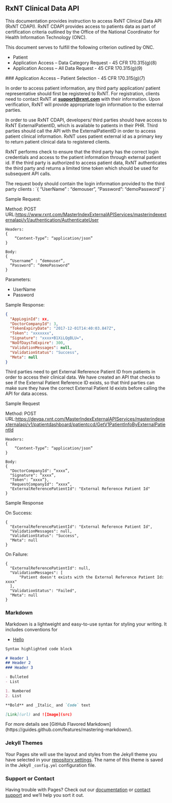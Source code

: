 ## RxNT Clinical Data API 

  <a id="request" > This </a> documentation provides instruction to access RxNT Clinical Data API (RxNT CDAPI). RxNT CDAPI provides access to patients data as part of certification criteria outlined by the Office of the National Coordinator for Health Information Technology (ONC).

  This document serves to fulfill the following criterion outlined by ONC.
- <a name="patSel">Patient</a>
- <a name="dataCat"> Application Access – Data Category Request - 45 CFR 170.315(g)(8) </a>
- <a name="allData">Application Access – All Data Request - 45 CFR 170.315(g)(9) </a>

<div id="patSel"></div>
### Application Access – Patient Selection - 45 CFR 170.315(g)(7)

  In order to access patient information, any third party application/ patient representative should first be registered to RxNT. For registration, clients need to contact RxNT at **support@rxnt.com** with their information. Upon verification, RxNT will provide appropriate login information to the external parties.

  In order to use RxNT CDAPI, developers/ third parties should have access to RxNT ExternalPatientID, which is available to patients in their PHR. Third parties should call the API with the ExternalPatientID in order to access patient clinical information. RxNT uses patient external id as a primary key to return patient clinical data to registered clients. 

  RxNT performs check to ensure that the third party has the correct login credentials and access to the patient information through external patient id. If the third party is authorized to access patient data, RxNT authenticates the third party and returns a limited time token which should be used for subsequent API calls. 
<div id="req"> </div>
The request body should contain the login information provided to the third party clients : 
  `{ 
   “UserName” : “demouser”,
 	 “Password”: “demoPassword”
  }`
  
Sample Request:

  Method: POST              
  URL:https://www.rxnt.com/MasterIndexExternalAPIServices/masterindexexternalapi/v1/authentication/AuthenticateUser 
  
  ```
  Headers: 
  {
 	  “Content-Type”: “application/json”
  }
  ```
  
  ```
  Body: 
  {
    “Username” : “demouser”,
    “Password”: “demoPassword”	
  }
  ```

Parameters:
- UserName
- Password

Sample Response:
  ```json
  {
    "AppLoginId": xx,
    "DoctorCompanyId": 3,
    "TokenExpiryDate": "2017-12-01T14:40:03.847Z",
    "Token": "xxxxxxx",
    "Signature": "xxxx+B1XiLQgBLU=",
    "NoOfDaysToExpire": 300,
    "ValidationMessages": null,
    "ValidationStatus": "Success",
    "Meta": null
  }
  ```
  
  Third parties need to get External Reference Patient ID from patients in order to access their clinical data. We have created an API that checks to see if the External Patient Reference ID exists, so that third parties can make sure they have the correct External Patient Id exists before calling the API for data access.

Sample Request 

  Method: POST  
  URL:https://devqa.rxnt.com/MasterIndexExternalAPIServices/masterindexexternalapi/v1/patientdashboard/patientccd/GetV1PatientInfoByExternalPatientId
  ```
  Headers:
  {
 	  “Content-Type”: “application/json”
  }
  ```
  ```
  Body: 
  {
    "DoctorCompanyId": “xxxx”,
    "Signature": “xxxx”,
    "Token": “xxxx”},
    "RequestCompanyId": “xxxx”,
    "ExternalReferencePatientId": "External Reference Patient Id"
  }
  ```

Sample Response

  On Success:
  ```
  {
    "ExternalReferencePatientId": "External Reference Patient Id",
    "ValidationMessages": null,
    "ValidationStatus": "Success", 
    "Meta": null
  }
  ```

On Failure:
  
  ```
  {
    "ExternalReferencePatientId": null,
    "ValidationMessages": [
        "Patient doesn't exists with the External Reference Patient Id: xxxx"
    ],
    "ValidationStatus": "Failed",
    "Meta": null
  }
  ```



### Markdown

Markdown is a lightweight and easy-to-use syntax for styling your writing. It includes conventions for

- [Hello](#foo)

```markdown
Syntax highlighted code block

# Header 1
## Header 2
### Header 3

- Bulleted
- List

1. Numbered
2. List

**Bold** and _Italic_ and `Code` text

[Link](url) and ![Image](src)
```

<div id="asas"></div>For more details see [GitHub Flavored Markdown](https://guides.github.com/features/mastering-markdown/).

### Jekyll Themes

Your Pages site will use the layout and styles from the Jekyll theme you have selected in your [repository settings](https://github.com/sneu012/api_documentation/settings). The name of this theme is saved in the Jekyll `_config.yml` configuration file.

### Support or Contact

Having trouble with Pages? Check out our [documentation](https://help.github.com/categories/github-pages-basics/) or [contact support](https://github.com/contact) and we’ll help you sort it out.
